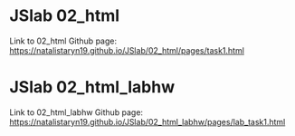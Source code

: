 # JSlab 02_html
Link to  	02_html Github page: https://natalistaryn19.github.io/JSlab/02_html/pages/task1.html
# JSlab 02_html_labhw
Link to   02_html_labhw Github page: https://natalistaryn19.github.io/JSlab/02_html_labhw/pages/lab_task1.html
